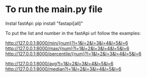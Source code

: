 # To run the main.py file 

Instal fastApi: pip install "fastapi[all]"


To put the list and number in the fastApi url follow the examples:

http://127.0.0.1:8000/min/{num}?l=1&l=2&l=3&l=4&l=5&l=6
http://127.0.0.1:8000/max/{num}?l=1&l=2&l=3&l=4&l=5&l=6
http://127.0.0.1:8000/percentile/{num}?l=1&l=2&l=3&l=4&l=5&l=6

http://127.0.0.1:8000/avg?l=1&l=2&l=3&l=4&l=5&l=6
http://127.0.0.1:8000/median?l=1&l=2&l=3&l=4&l=5&l=6


